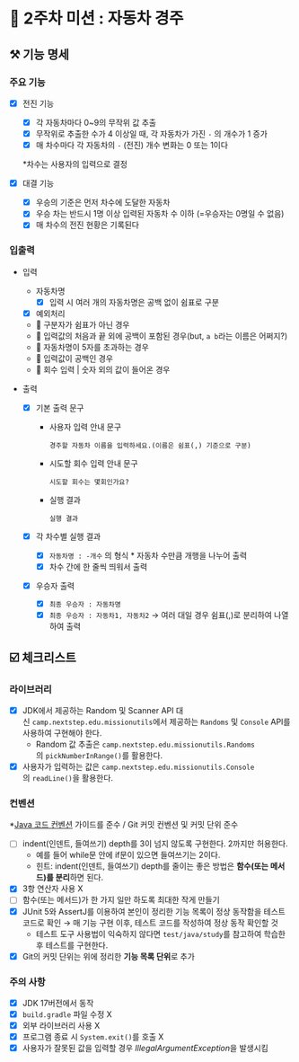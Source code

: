 # 🚀 2주차 미션 : 자동차 경주

## ⚒️ 기능 명세

### 주요 기능

- [x]  전진 기능
    - [x]  각 자동차마다 0~9의 무작위 값 추출
    - [x]  무작위로 추출한 수가 4 이상일 때, 각 자동차가 가진 `-` 의 개수가 1 증가
    - [x]  매 차수마다 각 자동차의 `-` (전진) 개수 변화는 0 또는 1이다

      *차수는 사용자의 입력으로 결정

- [x]  대결 기능
    - [x]  우승의 기준은 먼저 차수에 도달한 자동차
    - [x]  우승 차는 반드시 1명 이상 입력된 자동차 수 이하 (=우승자는 0명일 수 없음)
    - [x]  매 차수의 전진 현황은 기록된다

### 입출력

- 입력
    - 자동차명
        - [x]  입력 시 여러 개의 자동차명은 공백 없이 쉼표로 구분

    - [x]  예외처리
    - 🚨 구분자가 쉼표가 아닌 경우
    - 🚨 입력값의 처음과 끝 외에 공백이 포함된 경우(but, `a b`라는 이름은 어쩌지?)
    - 🚨 자동차명이 5자를 초과하는 경우
    - 🚨 입력값이 공백인 경우
    - 🚨 회수 입력 | 숫자 외의 값이 들어온 경우

- 출력
    - [x]  기본 출력 문구
        - 사용자 입력 안내 문구

            ```
            경주할 자동차 이름을 입력하세요.(이름은 쉼표(,) 기준으로 구분)
            ```

        - 시도할 회수 입력 안내 문구

            ```
            시도할 회수는 몇회인가요?
            ```

        - 실행 결과

            ```
            실행 결과
            ```

    - [x]  각 차수별 실행 결과
        - [x]  `자동차명 : -개수` 의 형식 * 자동차 수만큼 개행을 나누어 출력
        - [x]  차수 간에 한 줄씩 띄워서 출력

    - [x]  우승자 출력
        - [x]  `최종 우승자 : 자동차명`
        - [x]  `최종 우승자 : 자동차1, 자동차2` → 여러 대일 경우 쉼표(,)로 분리하여 나열하여 출력

## ☑️ 체크리스트

### 라이브러리

- [x]  JDK에서 제공하는 Random 및 Scanner API 대신 `camp.nextstep.edu.missionutils`에서 제공하는 `Randoms` 및 `Console` API를 사용하여 구현해야 한다.
    - Random 값 추출은 `camp.nextstep.edu.missionutils.Randoms`의 `pickNumberInRange()`를 활용한다.
- [x]  사용자가 입력하는 값은 `camp.nextstep.edu.missionutils.Console`의 `readLine()`을 활용한다.

### 컨벤션

*[Java 코드 컨벤션](https://github.com/woowacourse/woowacourse-docs/tree/master/styleguide/java) 가이드를 준수 / Git 커밋 컨벤션 및 커밋 단위 준수

- [ ]  indent(인덴트, 들여쓰기) depth를 3이 넘지 않도록 구현한다. 2까지만 허용한다.
    - 예를 들어 while문 안에 if문이 있으면 들여쓰기는 2이다.
    - 힌트: indent(인덴트, 들여쓰기) depth를 줄이는 좋은 방법은 **함수(또는 메서드)를 분리**하면 된다.
- [x]  3항 연산자 사용 X
- [ ]  함수(또는 메서드)가 한 가지 일만 하도록 최대한 작게 만들기
- [x]  JUnit 5와 AssertJ를 이용하여 본인이 정리한 기능 목록이 정상 동작함을 테스트 코드로 확인 → 매 기능 구현 이후, 테스트 코드를 작성하여 정상 동작 확인할 것
    - 테스트 도구 사용법이 익숙하지 않다면 `test/java/study`를 참고하여 학습한 후 테스트를 구현한다.
- [x]  Git의 커밋 단위는 위에 정리한 **기능 목록 단위**로 추가

### 주의 사항

- [x]  JDK 17버전에서 동작
- [x]  `build.gradle` 파일 수정 X
- [x]  외부 라이브러리 사용 X
- [x]  프로그램 종료 시 `System.exit()`를 호출 X
- [x]  사용자가 잘못된 값을 입력할 경우 *IllegalArgumentException*을 발생시킴